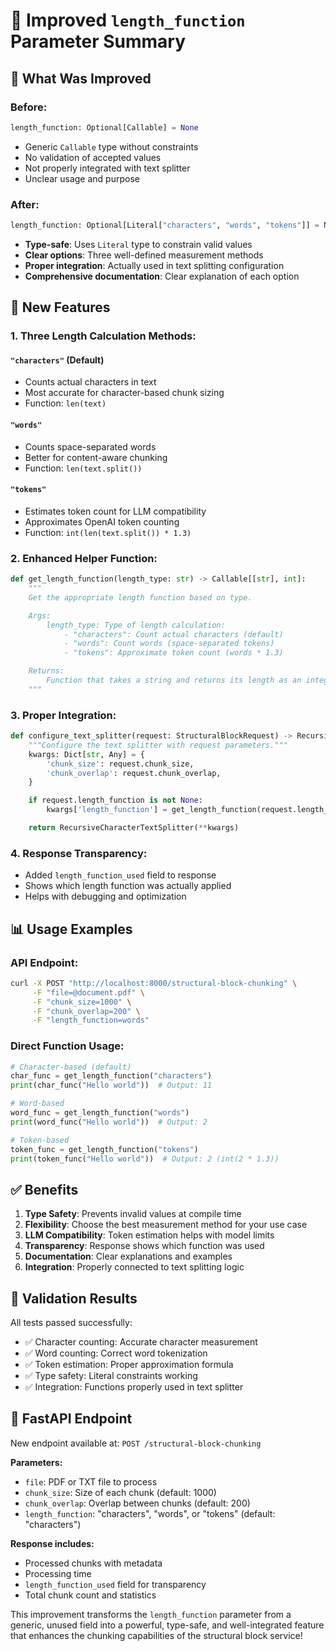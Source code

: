 # 🎯 Improved `length_function` Parameter Summary

## 🔧 What Was Improved

### Before:

```python
length_function: Optional[Callable] = None
```

- Generic `Callable` type without constraints
- No validation of accepted values
- Not properly integrated with text splitter
- Unclear usage and purpose

### After:

```python
length_function: Optional[Literal["characters", "words", "tokens"]] = None
```

- **Type-safe**: Uses `Literal` type to constrain valid values
- **Clear options**: Three well-defined measurement methods
- **Proper integration**: Actually used in text splitting configuration
- **Comprehensive documentation**: Clear explanation of each option

## 🚀 New Features

### 1. Three Length Calculation Methods:

#### `"characters"` (Default)

- Counts actual characters in text
- Most accurate for character-based chunk sizing
- Function: `len(text)`

#### `"words"`

- Counts space-separated words
- Better for content-aware chunking
- Function: `len(text.split())`

#### `"tokens"`

- Estimates token count for LLM compatibility
- Approximates OpenAI token counting
- Function: `int(len(text.split()) * 1.3)`

### 2. Enhanced Helper Function:

```python
def get_length_function(length_type: str) -> Callable[[str], int]:
    """
    Get the appropriate length function based on type.

    Args:
        length_type: Type of length calculation:
            - "characters": Count actual characters (default)
            - "words": Count words (space-separated tokens)
            - "tokens": Approximate token count (words * 1.3)

    Returns:
        Function that takes a string and returns its length as an integer
    """
```

### 3. Proper Integration:

```python
def configure_text_splitter(request: StructuralBlockRequest) -> RecursiveCharacterTextSplitter:
    """Configure the text splitter with request parameters."""
    kwargs: Dict[str, Any] = {
        'chunk_size': request.chunk_size,
        'chunk_overlap': request.chunk_overlap,
    }

    if request.length_function is not None:
        kwargs['length_function'] = get_length_function(request.length_function)

    return RecursiveCharacterTextSplitter(**kwargs)
```

### 4. Response Transparency:

- Added `length_function_used` field to response
- Shows which length function was actually applied
- Helps with debugging and optimization

## 📊 Usage Examples

### API Endpoint:

```bash
curl -X POST "http://localhost:8000/structural-block-chunking" \
     -F "file=@document.pdf" \
     -F "chunk_size=1000" \
     -F "chunk_overlap=200" \
     -F "length_function=words"
```

### Direct Function Usage:

```python
# Character-based (default)
char_func = get_length_function("characters")
print(char_func("Hello world"))  # Output: 11

# Word-based
word_func = get_length_function("words")
print(word_func("Hello world"))  # Output: 2

# Token-based
token_func = get_length_function("tokens")
print(token_func("Hello world"))  # Output: 2 (int(2 * 1.3))
```

## ✅ Benefits

1. **Type Safety**: Prevents invalid values at compile time
2. **Flexibility**: Choose the best measurement method for your use case
3. **LLM Compatibility**: Token estimation helps with model limits
4. **Transparency**: Response shows which function was used
5. **Documentation**: Clear explanations and examples
6. **Integration**: Properly connected to text splitting logic

## 🧪 Validation Results

All tests passed successfully:

- ✅ Character counting: Accurate character measurement
- ✅ Word counting: Correct word tokenization
- ✅ Token estimation: Proper approximation formula
- ✅ Type safety: Literal constraints working
- ✅ Integration: Functions properly used in text splitter

## 🚀 FastAPI Endpoint

New endpoint available at: `POST /structural-block-chunking`

**Parameters:**

- `file`: PDF or TXT file to process
- `chunk_size`: Size of each chunk (default: 1000)
- `chunk_overlap`: Overlap between chunks (default: 200)
- `length_function`: "characters", "words", or "tokens" (default: "characters")

**Response includes:**

- Processed chunks with metadata
- Processing time
- `length_function_used` field for transparency
- Total chunk count and statistics

This improvement transforms the `length_function` parameter from a generic, unused field into a powerful, type-safe, and well-integrated feature that enhances the chunking capabilities of the structural block service!
